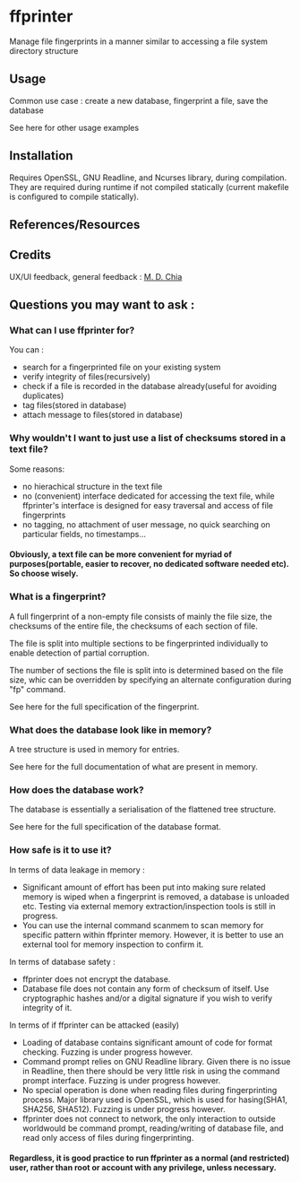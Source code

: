 # ffprinter
Manage file fingerprints in a manner similar to accessing a file system directory structure

## Usage
Common use case : create a new database, fingerprint a file, save the database

See here for other usage examples

## Installation
Requires OpenSSL, GNU Readline, and Ncurses library, during compilation.
They are required during runtime if not compiled statically (current makefile is configured to compile statically).

## References/Resources

## Credits
UX/UI feedback, general feedback : [M. D. Chia](https://github.com/mdchia)

## Questions you may want to ask :
### What can I use ffprinter for?
You can :
  - search for a fingerprinted file on your existing system
  - verify integrity of files(recursively)
  - check if a file is recorded in the database already(useful for avoiding duplicates)
  - tag files(stored in database)
  - attach message to files(stored in database)

### Why wouldn't I want to just use a list of checksums stored in a text file?
Some reasons:
  - no hierachical structure in the text file
  - no (convenient) interface dedicated for accessing the text file, while ffprinter's interface is designed for easy traversal and access of file fingerprints
  - no tagging, no attachment of user message, no quick searching on particular fields, no timestamps...

#### Obviously, a text file can be more convenient for myriad of purposes(portable, easier to recover, no dedicated software needed etc). So choose wisely.

### What is a fingerprint?
A full fingerprint of a non-empty file consists of mainly the file size, the checksums of the entire file, the checksums of each section of file.

The file is split into multiple sections to be fingerprinted individually to enable detection of partial corruption.

The number of sections the file is split into is determined based on the file size, whic can be overridden by specifying an alternate configuration during "fp" command.

See here for the full specification of the fingerprint.

### What does the database look like in memory?
A tree structure is used in memory for entries.

See here for the full documentation of what are present in memory.

### How does the database work?
The database is essentially a serialisation of the flattened tree structure.

See here for the full specification of the database format.

### How safe is it to use it?
In terms of data leakage in memory :
  - Significant amount of effort has been put into making sure related memory is wiped when a fingerprint is removed, a database is unloaded etc. Testing via external memory extraction/inspection tools is still in progress.
  - You can use the internal command scanmem to scan memory for specific pattern within ffprinter memory. However, it is better to use an external tool for memory inspection to confirm it.

In terms of database safety :
  - ffprinter does not encrypt the database.
  - Database file does not contain any form of checksum of itself. Use cryptographic hashes and/or a digital signature if you wish to verify integrity of it.

In terms of if ffprinter can be attacked (easily)
  - Loading of database contains significant amount of code for format checking. Fuzzing is under progress however.
  - Command prompt relies on GNU Readline library. Given there is no issue in Readline, then there should be very little risk in using the command prompt interface. Fuzzing is under progress however.
  - No special operation is done when reading files during fingerprinting process. Major library used is OpenSSL, which is used for hasing(SHA1, SHA256, SHA512). Fuzzing is under progress however.
  - ffprinter does not connect to network, the only interaction to outside worldwould be command prompt, reading/writing of database file, and read only access of files during fingerprinting.

#### Regardless, it is good practice to run ffprinter as a normal (and restricted) user, rather than root or account with any privilege, unless necessary.
